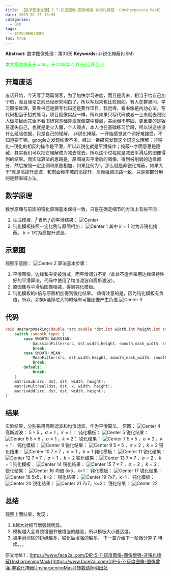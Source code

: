 ```yaml
---
title: 【数字图像处理】5.7:灰度图像-图像增强 非锐化掩蔽 （Unsharpening Mask）
date: 2015-01-31 19:53
categories:
  - DIP
tags:
  - 非锐化掩蔽(USM)
toc: true
---
```

**Abstract:** 数字图像处理：第33天
**Keywords:** 非锐化掩蔽(USM)
<!--more-->
<font color="00FF00">本文最初发表于csdn，于2018年2月17日迁移至此</font>
## 开篇废话
废话开始，今天写了两篇博客，为了加快学习进度，而且是周末，相当于给自己加个班，而且理论之前已经研究明白了，所以写起来也比较自如。有人在群里问，学习图像处理，要看书还是要写代码还是要作项目，我觉得，看书像是内功心法，写代码相当于招式练习，项目就像实战一样，所以如果只写代码或者一上来就去跟别人做项目而完全不看书研究基础算法就像空中楼阁，美丽但不牢固，更重要的是容易迷失自己，也就是走火入魔，个人观点，本人也在基础练习阶段，所以说这些没什么经验依据，只是自己的理解。
非锐化掩蔽，一开始感觉这个词好难接受，不知道要干嘛，google之发现线索不多，经过一番研究发现这个词这么理解：非锐化--锐化的相反的操作是平滑，所以非锐化就是平滑操作；掩蔽--字面意思是隐藏，其实我们可以把它理解成为减去除去，所以这个过程就是减去平滑后的图像得到的结果。而实际算法的思路是，原图减去平滑后的图像，得到被削弱的边缘部分，然后按照一定比例和原图相加，如果比例为1，那么就是非锐化掩蔽，如果大于1就是高提升滤波，和前面频率域的高提升，高频强调思路一致，只是那部分用的是频率域方法。

## 数学原理
数学原理与前面的锐化原理基本保持一致，只是在确定细节的方法上有些不同：
1. 生成模板，$\bar{f}$ 表示 $f$ 的平滑结果：
![Center][]
2. 钝化模板按照一定比例与原图相加：
![Center 1][]
其中 $k=1$ 时为非锐化掩蔽。
$k>1$时为高提升滤波。
## 示意图
观察示意图：
![Center 2][]
算法基本步骤：

1. 平滑图像，边缘和突变被消减，而平滑部分不变（此处不适合采用边缘保持性好的平滑算法，代码中使用了均值滤波和高斯滤波）。
2. 原图像与平滑后图像相减，得到钝化模板。
3. 钝化模板的k倍与原图相加得到锐化结果。
值得注意的是，因为钝化模板有负值，所以，如果k选择过大的时候有可能图像产生负值
![Center 3][]


## 代码

```c++
void UnsharpMasking(double *src,double *dst,int width,int height,int smooth_type,int smooth_mask_width,int smooth_mask_height,double gaussian_deta,double k){
    switch (smooth_type) {
        case SMOOTH_GAUSSIAN:
            GaussianFilter(src, dst,width,height, smooth_mask_width, smooth_mask_height,gaussian_deta);
            break;
        case SMOOTH_MEAN:
            MeanFilter(src, dst,width,height, smooth_mask_width, smooth_mask_height);
            break;
        default:
            break;
    }
    matrixSub(src, dst, dst, width, height);
    matrixMultreal(dst, dst, k, width, height);
    matrixAdd(src, dst, dst, width, height);
}
```

## 结果
实验结果，分别采用高斯滤波和均值滤波，作为平滑算法。
原图：
![Center 4][]
高斯滤波：
$5\times 5$ ，$\sigma=1$ ，$k=1$ ：
钝化模板：
![Center 5][]
锐化结果：
![Center 6][]
$5\times 5$ ，$\sigma=1$ ，$k=2$：
锐化结果：
![Center 7][]
$5\times 5$ ，$\sigma=2$ ，$k=1$：
钝化模板：
![Center 8][]
锐化结果：
![Center 9][]
$5\times 5$ ，$\sigma=2$ ，$k=2$
锐化结果：
![Center 10][]
$7\times 7$ ，$\sigma=1$ ，$k=1$
钝化模板：
![Center 11][]
锐化结果：
![Center 12][]
$7\times 7$ ，$\sigma=1$ ，$k=2$
锐化结果：
![Center 13][]
$7\times 7$ ，$\sigma=2$ ，$k=1$
钝化模板：
![Center 14][]
锐化结果：
![Center 15][]
$7\times 7$ ，$\sigma=2$ ，$k=2$：
锐化结果：
![Center 16][]
均值
5x5，k=1：
钝化模板：
![Center 17][]
锐化结果：
![Center 18][]
5x5，k=2：
锐化结果：
![Center 19][]
7x7，k=1：
钝化模板：
![Center 20][]
锐化结果：
![Center 21][]
7x7，k=2：
锐化结果：
![Center 22][]

## 总结
观察上面结果，发现：
1. k越大对细节增强越明显。
2. 模板越大会导致增细节被增强的越宽，所以模板大小要适度。
3. 被平滑消除的边缘越多，锐化后增强的越多。
下一篇介绍下一阶微分算子
待续。。。



[Center]: https://tony4ai-1251394096.cos.ap-hongkong.myqcloud.com/blog_images/DIP-5-7-灰度图像-图像增强-非锐化掩蔽UnsharpeningMask/20150131191926698.png
[Center 1]: https://tony4ai-1251394096.cos.ap-hongkong.myqcloud.com/blog_images/DIP-5-7-灰度图像-图像增强-非锐化掩蔽UnsharpeningMask/20150131191948722.png
[Center 2]: https://tony4ai-1251394096.cos.ap-hongkong.myqcloud.com/blog_images/DIP-5-7-灰度图像-图像增强-非锐化掩蔽UnsharpeningMask/20150131192302681.png
[Center 3]: https://tony4ai-1251394096.cos.ap-hongkong.myqcloud.com/blog_images/DIP-5-7-灰度图像-图像增强-非锐化掩蔽UnsharpeningMask/20150131193027406.png
[Center 4]: https://tony4ai-1251394096.cos.ap-hongkong.myqcloud.com/blog_images/DIP-5-7-灰度图像-图像增强-非锐化掩蔽UnsharpeningMask/20150131195559575.png
[Center 5]: https://tony4ai-1251394096.cos.ap-hongkong.myqcloud.com/blog_images/DIP-5-7-灰度图像-图像增强-非锐化掩蔽UnsharpeningMask/20150131193654958.jpg
[Center 6]: https://tony4ai-1251394096.cos.ap-hongkong.myqcloud.com/blog_images/DIP-5-7-灰度图像-图像增强-非锐化掩蔽UnsharpeningMask/20150131193714208.jpg
[Center 7]: https://tony4ai-1251394096.cos.ap-hongkong.myqcloud.com/blog_images/DIP-5-7-灰度图像-图像增强-非锐化掩蔽UnsharpeningMask/20150131193705422.jpg
[Center 8]: https://tony4ai-1251394096.cos.ap-hongkong.myqcloud.com/blog_images/DIP-5-7-灰度图像-图像增强-非锐化掩蔽UnsharpeningMask/20150131193752818.jpg
[Center 9]: https://tony4ai-1251394096.cos.ap-hongkong.myqcloud.com/blog_images/DIP-5-7-灰度图像-图像增强-非锐化掩蔽UnsharpeningMask/20150131193742612.jpg
[Center 10]: https://tony4ai-1251394096.cos.ap-hongkong.myqcloud.com/blog_images/DIP-5-7-灰度图像-图像增强-非锐化掩蔽UnsharpeningMask/20150131193814717.jpg
[Center 11]: https://tony4ai-1251394096.cos.ap-hongkong.myqcloud.com/blog_images/DIP-5-7-灰度图像-图像增强-非锐化掩蔽UnsharpeningMask/20150131194310450.jpg
[Center 12]: https://tony4ai-1251394096.cos.ap-hongkong.myqcloud.com/blog_images/DIP-5-7-灰度图像-图像增强-非锐化掩蔽UnsharpeningMask/20150131194329311.jpg
[Center 13]: https://tony4ai-1251394096.cos.ap-hongkong.myqcloud.com/blog_images/DIP-5-7-灰度图像-图像增强-非锐化掩蔽UnsharpeningMask/20150131194315486.jpg
[Center 14]: https://tony4ai-1251394096.cos.ap-hongkong.myqcloud.com/blog_images/DIP-5-7-灰度图像-图像增强-非锐化掩蔽UnsharpeningMask/20150131194402866.jpg
[Center 15]: https://tony4ai-1251394096.cos.ap-hongkong.myqcloud.com/blog_images/DIP-5-7-灰度图像-图像增强-非锐化掩蔽UnsharpeningMask/20150131194421883.jpg
[Center 16]: https://tony4ai-1251394096.cos.ap-hongkong.myqcloud.com/blog_images/DIP-5-7-灰度图像-图像增强-非锐化掩蔽UnsharpeningMask/20150131194427199.jpg
[Center 17]: https://tony4ai-1251394096.cos.ap-hongkong.myqcloud.com/blog_images/DIP-5-7-灰度图像-图像增强-非锐化掩蔽UnsharpeningMask/20150131194548229.jpg
[Center 18]: https://tony4ai-1251394096.cos.ap-hongkong.myqcloud.com/blog_images/DIP-5-7-灰度图像-图像增强-非锐化掩蔽UnsharpeningMask/20150131194538600.jpg
[Center 19]: https://tony4ai-1251394096.cos.ap-hongkong.myqcloud.com/blog_images/DIP-5-7-灰度图像-图像增强-非锐化掩蔽UnsharpeningMask/20150131194555994.jpg
[Center 20]: https://tony4ai-1251394096.cos.ap-hongkong.myqcloud.com/blog_images/DIP-5-7-灰度图像-图像增强-非锐化掩蔽UnsharpeningMask/20150131194611438.jpg
[Center 21]: https://tony4ai-1251394096.cos.ap-hongkong.myqcloud.com/blog_images/DIP-5-7-灰度图像-图像增强-非锐化掩蔽UnsharpeningMask/20150131194703562.jpg
[Center 22]: https://tony4ai-1251394096.cos.ap-hongkong.myqcloud.com/blog_images/DIP-5-7-灰度图像-图像增强-非锐化掩蔽UnsharpeningMask/20150131194721673.jpg





原文地址1：[https://www.face2ai.com/DIP-5-7-灰度图像-图像增强-非锐化掩蔽UnsharpeningMask](https://www.face2ai.com/DIP-5-7-灰度图像-图像增强-非锐化掩蔽UnsharpeningMask)转载请标明出处
